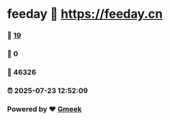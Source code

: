 # feeday :link: https://feeday.cn 
### :page_facing_up: [19](https://feeday.cn/tag.html) 
### :speech_balloon: 0 
### :hibiscus: 46326 
### :alarm_clock: 2025-07-23 12:52:09 
### Powered by :heart: [Gmeek](https://github.com/Meekdai/Gmeek)
